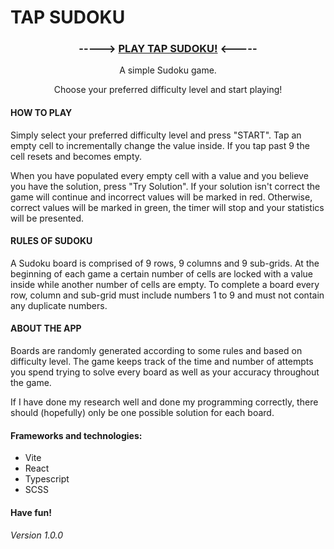 # TAP SUDOKU

<h3 align="center"> -----> <a href="https://imaginaryverse.github.io/tap-sudoku/">PLAY TAP SUDOKU!</a> <----- </h3>

<p align="center">A simple Sudoku game.</p>

<p align="center">Choose your preferred difficulty level and start playing!</p>

#### HOW TO PLAY

Simply select your preferred difficulty level and press "START".
Tap an empty cell to incrementally change the value inside.
If you tap past 9 the cell resets and becomes empty.

When you have populated every empty cell with a value and you believe you have the solution, press "Try Solution".
If your solution isn't correct the game will continue and incorrect values will be marked in red. Otherwise, correct values will be marked in green, the timer will stop and your statistics will be presented.

#### RULES OF SUDOKU

A Sudoku board is comprised of 9 rows, 9 columns and 9 sub-grids.
At the beginning of each game a certain number of cells are locked with a value inside while another number of cells are empty.
To complete a board every row, column and sub-grid must include numbers 1 to 9 and must not contain any duplicate numbers.

#### ABOUT THE APP

Boards are randomly generated according to some rules and based on difficulty level.
The game keeps track of the time and number of attempts you spend trying to solve every board as well as your accuracy throughout the game.

If I have done my research well and done my programming correctly, there should (hopefully) only be one possible solution for each board.

#### Frameworks and technologies:

- Vite
- React
- Typescript
- SCSS

#### Have fun!

###### Version 1.0.0
